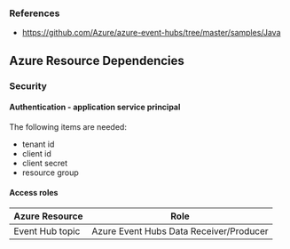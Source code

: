 


### References
- https://github.com/Azure/azure-event-hubs/tree/master/samples/Java


## Azure Resource Dependencies

### Security
#### Authentication - application service principal
The following items are needed:
- tenant id
- client id
- client secret
- resource group

#### Access roles
|Azure Resource|Role|
|----|----
|Event Hub topic| Azure Event Hubs Data Receiver/Producer
